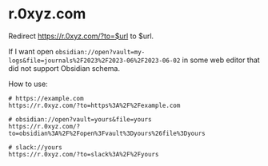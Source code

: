 # r.0xyz.com

Redirect https://r.0xyz.com/?to=$url to $url.

If I want open `obsidian://open?vault=my-logs&file=journals%2F2023%2F2023-06%2F2023-06-02` in some web editor that did not support Obsidian schema.

How to use:

```
# https://example.com
https://r.0xyz.com/?to=https%3A%2F%2Fexample.com

# obsidian://open?vault=yours&file=yours
https://r.0xyz.com/?to=obsidian%3A%2F%2Fopen%3Fvault%3Dyours%26file%3Dyours

# slack://yours
https://r.0xyz.com/?to=slack%3A%2F%2Fyours
```
